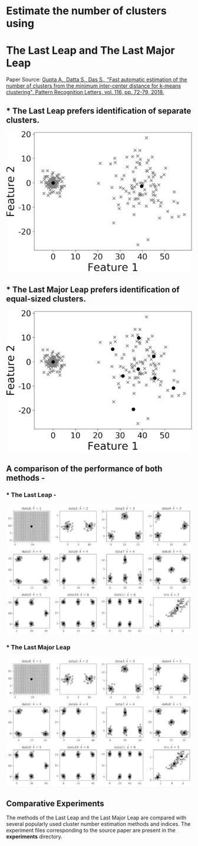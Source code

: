 # Estimate the number of clusters using

# The Last Leap and The Last Major Leap

Paper Source: [Gupta A., Datta S., Das S., "Fast automatic estimation of the
number of clusters from the minimum inter-center distance for k-means
clustering", Pattern Recognition Letters, vol. 116, pp. 72-79, 2018.](https://www.sciencedirect.com/science/article/pii/S0167865518305579)

## * The Last Leap prefers identification of separate clusters.

![last_leap_example](https://raw.githubusercontent.com/Avisek20/cluster_number_estimation/master/imgs/diff_scale_ll.png)

## * The Last Major Leap prefers identification of equal-sized clusters.

![last_major_leap_example](https://raw.githubusercontent.com/Avisek20/cluster_number_estimation/master/imgs/diff_scale_lml.png)


## A comparison of the performance of both methods -

### * The Last Leap -

![last_leap_performance](https://raw.githubusercontent.com/Avisek20/cluster_number_estimation/master/imgs/last_leap.png)

### * The Last Major Leap

![last_major_leap_performance](https://raw.githubusercontent.com/Avisek20/cluster_number_estimation/master/imgs/last_major_leap.png)

## Comparative Experiments

The methods of the Last Leap and the Last Major Leap are compared with several popularly used cluster number estimation methods and indices. The experiment files corresponding to the source paper are present in the **experiments** directory.

